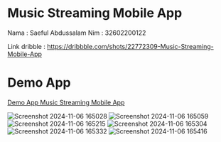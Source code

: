 # Music Streaming Mobile App
Nama : Saeful Abdussalam
Nim : 32602200122

Link dribble : https://dribbble.com/shots/22772309-Music-Streaming-Mobile-App

# Demo App
[Demo App Music Streaming Mobile App](https://github.com/user-attachments/assets/1ca9edae-35d9-4130-ae8c-cf8724fe7668)

![Screenshot 2024-11-06 165028](https://github.com/user-attachments/assets/596d8701-d456-4c72-938b-3fed6d2f6835)
![Screenshot 2024-11-06 165059](https://github.com/user-attachments/assets/ac399da5-94af-4df1-96cd-3ca179cf98c2)
![Screenshot 2024-11-06 165215](https://github.com/user-attachments/assets/66e8d52f-b301-4cad-b052-9f13a3e9232a)
![Screenshot 2024-11-06 165304](https://github.com/user-attachments/assets/f7203ff2-e030-4cf5-ada9-d7c7acff6e7a)
![Screenshot 2024-11-06 165332](https://github.com/user-attachments/assets/8df9ed9f-0101-4ae9-b5e1-99a41be8a7bd)
![Screenshot 2024-11-06 165416](https://github.com/user-attachments/assets/5f87df83-4479-4729-909c-e39c3adca4af)
